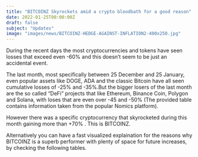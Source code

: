 ```yaml
---
title: "BITCOINZ Skyrockets amid a crypto bloodbath for a good reason"
date: 2022-01-25T00:00:00Z
draft: false
subject: "Updates"
image: "images/news/BITCOINZ-HEDGE-AGAINST-INFLATION2-400x250.jpg"
---
```


During the recent days the most cryptocurrencies and tokens have seen losses that exceed even -60% and this doesn’t seem to be just an accidental event.

The last month, most specifically between 25 December and 25 January, even popular assets like DOGE, ADA and the classic Bitcoin have all seen cumulative losses of -25% and -35%.But the bigger losers of the last month are the so called “DeFi” projects that like Ethereum, Binance Coin, Polygon and Solana, with loses that are even over -45 and -50% (The provided table contains information taken from the popular Nomics platform).

However there was a specific cryptocurrency that skyrocketed during this month gaining more than +70% . This is BITCOINZ.

Alternatively you can have a fast visualized explaination for the reasons why BITCOINZ is a superb performer with plenty of space for future increases, by checking the following tables.
